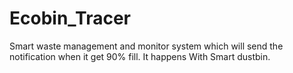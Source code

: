 # Ecobin_Tracer
Smart waste management and monitor system which will send the notification when it get 90% fill. It happens With Smart dustbin. 
